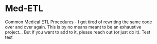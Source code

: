 # Med-ETL
Common Medical ETL Procedures - I got tired of rewriting the same code over and over again. This is by no means meant to be an exhaustive project... But if you want to add to it, please reach out (or just do it).
Test test
